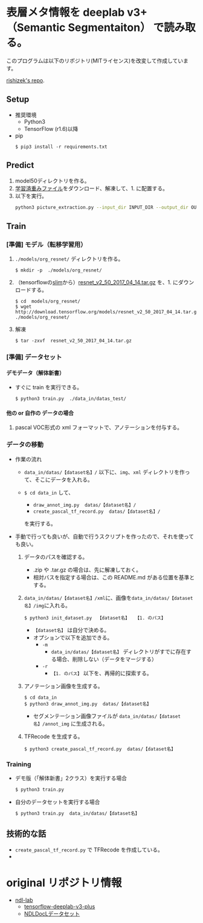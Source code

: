 # 表層メタ情報を deeplab v3+（Semantic Segmentaiton） で読み取る。

このプログラムは以下のリポジトリ(MITライセンス)を改変して作成しています。

[rishizek's repo](https://github.com/rishizek/tensorflow-deeplab-v3-plus).

## Setup
- 推奨環境
  - Python3
  - TensorFlow (r1.6)以降
- pip
  ```
  $ pip3 install -r requirements.txt
  ```

## Predict
1. model50ディレクトリを作る。
2. [学習済重みファイル](http://lab.ndl.go.jp/dataset/trainedweights.zip)をダウンロード、解凍して、1. に配置する。
3. 以下を実行。
    ```bash
    python3 picture_extraction.py --input_dir INPUT_DIR --output_dir OUTPUT_DIR
    ```

## Train
### [準備] モデル（転移学習用）
1. `./models/org_resnet/` ディレクトリを作る。
    ```
    $ mkdir -p  ./models/org_resnet/
    ```
2. （tensorflowの[slim](https://github.com/tensorflow/models/tree/master/research/slim)から）[resnet_v2_50_2017_04_14.tar.gz](http://download.tensorflow.org/models/resnet_v2_50_2017_04_14.tar.gz) を、1. にダウンロードする。
    ```
    $ cd  models/org_resnet/
    $ wget http://download.tensorflow.org/models/resnet_v2_50_2017_04_14.tar.gz  ./models/org_resnet/
    ```
3. 解凍
    ```
    $ tar -zxvf  resnet_v2_50_2017_04_14.tar.gz
    ```

### [準備] データセット
#### デモデータ（解体新書）
- すぐに train を実行できる。
    ```
    $ python3 train.py  ./data_in/datas_test/
    ```

#### 他の or 自作の データの場合
1. pascal VOC形式の xml フォーマットで、アノテーションを付与する。

### データの移動
- 作業の流れ
  - `data_in/datas/【dataset名】/` 以下に、`img`、`xml` ディレクトリを作って、そこにデータを入れる。
  - `$ cd data_in` して、
    - `draw_annot_img.py  datas/【dataset名】/`
    - `create_pascal_tf_record.py  datas/【dataset名】/`
  
    を実行する。

- 手動で行っても良いが、自動で行うスクリプトを作ったので、それを使っても良い。
  1. データのパスを確認する。
      - .zip や .tar.gz の場合は、先に解凍しておく。
      - 相対バスを指定する場合は、この README.md がある位置を基準とする。
  2. `data_in/datas/【dataset名】/xml`に、画像を`data_in/datas/【dataset名】/img`に入れる。
      ```
      $ python3 init_dataset.py  【dataset名】  【1. のパス】
      ```
      - `【dataset名】` は自分で決める。
      - オプションで以下を追加できる。
        - `-m`
          - `data_in/datas/【dataset名】` ディレクトリがすでに存在する場合、削除しない（データをマージする）
        - `-r`
          - `【1. のパス】` 以下を、再帰的に探索する。

  3. アノテーション画像を生成する。
      ```
      $ cd data_in
      $ python3 draw_annot_img.py  datas/【dataset名】
      ```
      - セグメンテーション画像ファイルが `data_in/datas/【dataset名】/annot_img` に生成される。
  4. TFRecode を生成する。
      ```
      $ python3 create_pascal_tf_record.py  datas/【dataset名】
      ```




### Training
- デモ版（「解体新書」2クラス）を実行する場合
    ```bash
    $ python3 train.py
    ```
- 自分のデータセットを実行する場合
    ```bash
    $ python3 train.py  data_in/datas/【dataset名】
    ```

## 技術的な話
- `create_pascal_tf_record.py` で TFRecode を作成している。
- 



# original リポジトリ情報
- [ndl-lab](https://github.com/ndl-lab)
  - [tensorflow-deeplab-v3-plus](https://github.com/ndl-lab/tensorflow-deeplab-v3-plus)
  - [NDLDocLデータセット](https://github.com/ndl-lab/layout-dataset)

